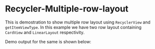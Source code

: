 # Recycler-Multiple-row-layout

This is demostration to show multiple row layout using `RecyclerView` and `getItemViewType`. In this example we have two row layout containing `CardView` and `LinearLayout` respectivity.

Demo output for the same is shown below:


